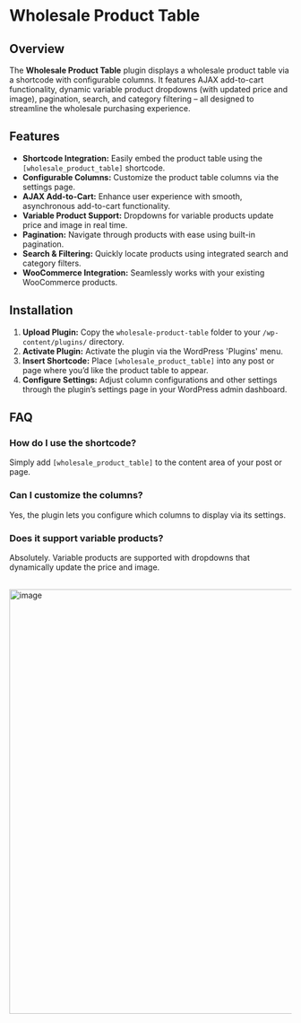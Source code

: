 # Wholesale Product Table

## Overview
The **Wholesale Product Table** plugin displays a wholesale product table via a shortcode with configurable columns. It features AJAX add-to-cart functionality, dynamic variable product dropdowns (with updated price and image), pagination, search, and category filtering – all designed to streamline the wholesale purchasing experience.

## Features
- **Shortcode Integration:** Easily embed the product table using the `[wholesale_product_table]` shortcode.
- **Configurable Columns:** Customize the product table columns via the settings page.
- **AJAX Add-to-Cart:** Enhance user experience with smooth, asynchronous add-to-cart functionality.
- **Variable Product Support:** Dropdowns for variable products update price and image in real time.
- **Pagination:** Navigate through products with ease using built-in pagination.
- **Search & Filtering:** Quickly locate products using integrated search and category filters.
- **WooCommerce Integration:** Seamlessly works with your existing WooCommerce products.

## Installation
1. **Upload Plugin:** Copy the `wholesale-product-table` folder to your `/wp-content/plugins/` directory.
2. **Activate Plugin:** Activate the plugin via the WordPress 'Plugins' menu.
3. **Insert Shortcode:** Place `[wholesale_product_table]` into any post or page where you’d like the product table to appear.
4. **Configure Settings:** Adjust column configurations and other settings through the plugin’s settings page in your WordPress admin dashboard.

## FAQ
### How do I use the shortcode?
Simply add `[wholesale_product_table]` to the content area of your post or page.
### Can I customize the columns?
Yes, the plugin lets you configure which columns to display via its settings.
### Does it support variable products?
Absolutely. Variable products are supported with dropdowns that dynamically update the price and image.

<br>
<img width="757" alt="image" src="https://github.com/user-attachments/assets/db1b38ad-1260-4325-94b0-ff946553aa86" />

